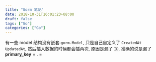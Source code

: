 ```yaml
---
title: "Gorm 笔记"
date: 2018-10-31T16:01:23+08:00
draft: false
tags: ["Go"]
categories: ["Go"]
---
```


有一些 model 结构没有嵌套 `gorm.Model`, 只是自己自定义了 `CreatedAt` `UpdatedAt`, 然后插入数据的时候都会插两次, 原因是漏了 `ID`, 准确的说是漏了 **primary_key** = . =


